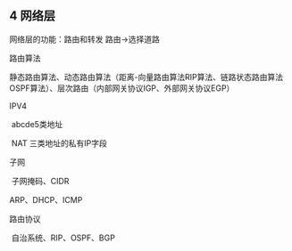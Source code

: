 ## 4 网络层

网络层的功能：路由和转发		路由->选择道路

路由算法

​	静态路由算法、动态路由算法（距离-向量路由算法RIP算法、链路状态路由算法OSPF算法）、层次路由（内部网关协议IGP、外部网关协议EGP）

IPV4

​	abcde5类地址

​	NAT	三类地址的私有IP字段

子网

​	子网掩码、CIDR

ARP、DHCP、ICMP

路由协议

​	自治系统、RIP、OSPF、BGP